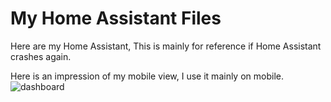 # My Home Assistant Files

Here are my Home Assistant, This is mainly for reference if Home Assistant crashes again.  


Here is an impression of my mobile view, I use it mainly on mobile.
![dashboard](https://user-images.githubusercontent.com/45529818/168876402-6e4b065f-436f-4c4e-9671-61cdc2b62671.jpg)